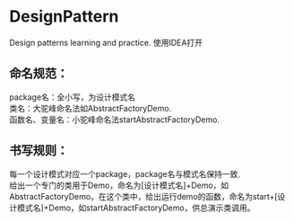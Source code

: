 # DesignPattern
Design patterns learning and practice.
使用IDEA打开
## 命名规范：
package名：全小写，为设计模式名  
类名：大驼峰命名法如AbstractFactoryDemo.  
函数名、变量名：小驼峰命名法startAbstractFactoryDemo.
## 书写规则：
每一个设计模式对应一个package，package名与模式名保持一致.  
给出一个专门的类用于Demo，命名为[设计模式名]+Demo，如AbstractFactoryDemo。在这个类中，给出运行demo的函数，命名为start+[设计模式名]+Demo，如startAbstractFactoryDemo，供总演示类调用。
